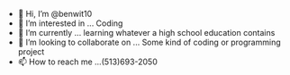- 👋 Hi, I’m @benwit10
- 👀 I’m interested in ... Coding
- 🌱 I’m currently ... learning whatever a high school education contains
- 💞️ I’m looking to collaborate on ... Some kind of coding or programming project
- 📫 How to reach me ...(513)693-2050

<!---
benwit10/benwit10 is a ✨ special ✨ repository because its `README.md` (this file) appears on your GitHub profile.
You can click the Preview link to take a look at your changes.
--->
